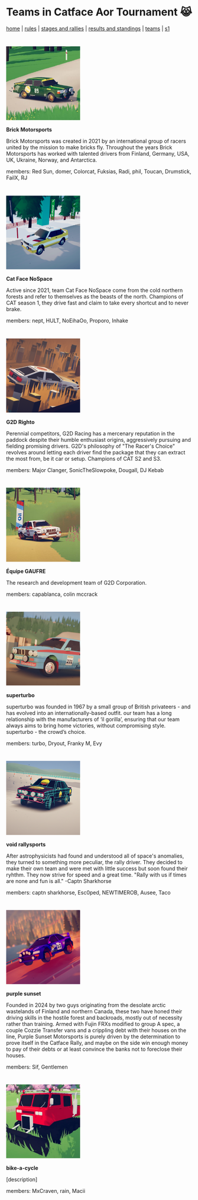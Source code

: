 # Teams in Catface Aor Tournament 😹

[home](index.md) | [rules](rules.md) | [stages and rallies](stages.md) | [results and standings](results.md) | [teams](teams.md) | [s1](s1/s1_index.md)

#

<img src="https://raw.githubusercontent.com/xlsrln/cat/main/images/teams/brick.png" alt="drawing" style="height:200px"/>

**Brick Motorsports**

Brick Motorsports was created in 2021 by an international group of racers united by the mission to make bricks fly. Throughout the years Brick Motorsports has worked with talented drivers from Finland, Germany, USA, UK, Ukraine, Norway, and Antarctica.

members: Red Sun, domer, Colorcat, Fuksias, Radi, phil, Toucan, Drumstick, FailX, RJ

#

<img src="https://raw.githubusercontent.com/xlsrln/cat/main/images/teams/catface.png" alt="drawing" style="height:200px"/>

**Cat Face NoSpace**

Active since 2021, team Cat Face NoSpace come from the cold northern forests and refer to themselves as the beasts of the north. Champions of CAT season 1, they drive fast and claim to take every shortcut and to never brake. 

members: nept, HULT, NoEihaOo, Proporo, Inhake

#

<img src="https://raw.githubusercontent.com/xlsrln/cat/main/images/teams/g2d.png" alt="drawing" style="height:200px"/>

**G2D Righto**

Perennial competitors, G2D Racing has a mercenary reputation in the paddock despite their humble enthusiast origins, aggressively pursuing and fielding promising drivers. G2D's philosophy of "The Racer's Choice" revolves around letting each driver find the package that they can extract the most from, be it car or setup. Champions of CAT S2 and S3.

members: Major Clanger, SonicTheSlowpoke, Dougall, DJ Kebab

#

<img src="https://raw.githubusercontent.com/xlsrln/cat/main/images/teams/g2d2.png" alt="drawing" style="height:200px"/>

**Équipe GAUFRE**

The research and development team of G2D Corporation.

members: capablanca, colin mccrack

#

<img src="https://raw.githubusercontent.com/xlsrln/cat/main/images/teams/superturbo.png" alt="drawing" style="height:200px"/>

**superturbo**

superturbo was founded in 1967 by a small group of British privateers - and has evolved into an internationally-based outfit. our team has a long relationship with the manufacturers of ‘il gorilla’, ensuring that our team always aims to bring home victories, without compromising style. superturbo - the crowd’s choice.

members: turbo, Dryout, Franky M, Evy


#

<img src="https://raw.githubusercontent.com/xlsrln/cat/main/images/teams/void.png" alt="drawing" style="height:200px"/>

**void rallysports**

After astrophysicists had found and understood all of space's anomalies, they turned to something more peculiar, the rally driver. 
They decided to make their own team and were met with little success but soon found their ryhthm. 
They now strive for speed and a great time.
"Rally with us if times are none and fun is all." -Captn Sharkhorse

members: captn sharkhorse, Esc0ped, NEWTIMEROB, Ausee, Taco

#

<img src="https://raw.githubusercontent.com/xlsrln/cat/main/images/teams/purple.png" alt="drawing" style="height:200px"/>

**purple sunset**

Founded in 2024 by two guys originating from the desolate arctic wastelands of Finland and northern Canada, these two have honed their driving skills in the hostile forest and backroads, mostly out of necessity rather than training. Armed with Fujin FRXs modified to group A spec, a couple Cozzie Transfer vans and a crippling debt with their houses on the line, Purple Sunset Motorsports is purely driven by the determination to prove itself in the Catface Rally, and maybe on the side win enough money to pay of their debts or at least convince the banks not to foreclose their houses.

members: Sif, Gentlemen

#


<img src="https://raw.githubusercontent.com/xlsrln/cat/main/images/teams/noot.png" alt="drawing" style="height:200px"/>

**bike-a-cycle**

[description]

members: MxCraven, rain, Macii


